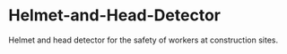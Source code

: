 # Helmet-and-Head-Detector
Helmet and head detector for the safety of workers at construction sites.
